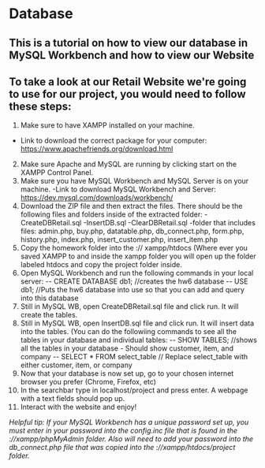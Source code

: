 # Database
## This is a tutorial on how to view our database in MySQL Workbench and how to view our Website
## To take a look at our Retail Website we're going to use for our project, you would need to follow these steps:
1) Make sure to have XAMPP installed on your machine.
- Link to download the correct package for your computer: https://www.apachefriends.org/download.html
2) Make sure Apache and MySQL are running by clicking start on the XAMPP Control Panel.
3) Make sure you have MySQL Workbench and MySQL Server is on your machine.
-Link to download MySQL Workbench and Server: https://dev.mysql.com/downloads/workbench/
4) Download the ZIP file and then extract the files. There should be the following files and folders inside of the extracted folder:
-CreateDBRetail.sql
-InsertDB.sql
-ClearDBRetail.sql
-folder that includes files: admin.php, buy.php, datatable.php, db_connect.php, form.php, history.php, index.php, insert_customer.php, insert_item.php
5) Copy the homework folder into the :// xampp/htdocs (Where ever you saved XAMPP to and inside the xampp folder you will open up the folder labeled htdocs and copy the project folder inside.
6) Open MySQL Workbench and run the following commands in your local server:
-- CREATE DATABASE db1; //creates the hw6 database
-- USE db1; //Puts the hw6 database into use so that you can add and query into this database
7)  Still in MySQL WB, open CreateDBRetail.sql file and click run. It will create the tables.
8) Still in MySQL WB, open InsertDB.sql file and click run. It will insert data into the tables. (You can do the followiing commands to see all the tables in your database and individual tables:  -- SHOW TABLES; //shows all the tables in your database - Should show customer, item, and company  -- SELECT * FROM select_table // Replace select_table with either customer, item, or company 
9) Now that your database is now set up, go to your chosen internet browser you prefer (Chrome, Firefox, etc)
10) In the searchbar type in localhost/project and press enter. A webpage with a text fields should pop up.
11) Interact with the website and enjoy!

_Helpful tip: If your MySQL Workbench has a unique password set up, you must enter in your password into the config.inc file that is found in the ://xampp/phpMyAdmin folder. Also will need to add your password into the db_connect.php file that was copied into the ://xampp/htdocs/project folder._
